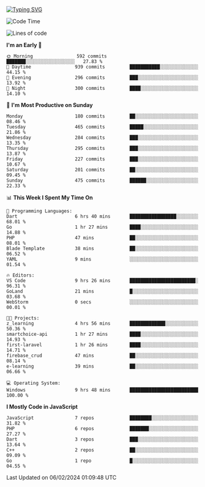[![Typing SVG](https://readme-typing-svg.demolab.com?font=Fira+Code&pause=1000&color=F7F7F7&random=false&width=435&lines=Hi+%F0%9F%91%8B%2C+I'm+Rafiu+Sidqi;Junior+Backend+Developer)](https://git.io/typing-svg)
<!--START_SECTION:waka-->
![Code Time](http://img.shields.io/badge/Code%20Time-136%20hrs%2059%20mins-blue)

![Lines of code](https://img.shields.io/badge/From%20Hello%20World%20I%27ve%20Written-664.0%20thousand%20lines%20of%20code-blue)

**I'm an Early 🐤** 

```text
🌞 Morning                592 commits         ███████░░░░░░░░░░░░░░░░░░   27.83 % 
🌆 Daytime                939 commits         ███████████░░░░░░░░░░░░░░   44.15 % 
🌃 Evening                296 commits         ███░░░░░░░░░░░░░░░░░░░░░░   13.92 % 
🌙 Night                  300 commits         ████░░░░░░░░░░░░░░░░░░░░░   14.10 % 
```
📅 **I'm Most Productive on Sunday** 

```text
Monday                   180 commits         ██░░░░░░░░░░░░░░░░░░░░░░░   08.46 % 
Tuesday                  465 commits         █████░░░░░░░░░░░░░░░░░░░░   21.86 % 
Wednesday                284 commits         ███░░░░░░░░░░░░░░░░░░░░░░   13.35 % 
Thursday                 295 commits         ███░░░░░░░░░░░░░░░░░░░░░░   13.87 % 
Friday                   227 commits         ███░░░░░░░░░░░░░░░░░░░░░░   10.67 % 
Saturday                 201 commits         ██░░░░░░░░░░░░░░░░░░░░░░░   09.45 % 
Sunday                   475 commits         ██████░░░░░░░░░░░░░░░░░░░   22.33 % 
```


📊 **This Week I Spent My Time On** 

```text
💬 Programming Languages: 
Dart                     6 hrs 40 mins       █████████████████░░░░░░░░   68.01 % 
Go                       1 hr 27 mins        ████░░░░░░░░░░░░░░░░░░░░░   14.88 % 
PHP                      47 mins             ██░░░░░░░░░░░░░░░░░░░░░░░   08.01 % 
Blade Template           38 mins             ██░░░░░░░░░░░░░░░░░░░░░░░   06.52 % 
YAML                     9 mins              ░░░░░░░░░░░░░░░░░░░░░░░░░   01.54 % 

🔥 Editors: 
VS Code                  9 hrs 26 mins       ████████████████████████░   96.31 % 
GoLand                   21 mins             █░░░░░░░░░░░░░░░░░░░░░░░░   03.68 % 
WebStorm                 0 secs              ░░░░░░░░░░░░░░░░░░░░░░░░░   00.01 % 

🐱‍💻 Projects: 
z_learning               4 hrs 56 mins       █████████████░░░░░░░░░░░░   50.36 % 
smartchoice-api          1 hr 27 mins        ████░░░░░░░░░░░░░░░░░░░░░   14.93 % 
first-laravel            1 hr 26 mins        ████░░░░░░░░░░░░░░░░░░░░░   14.71 % 
firebase_crud            47 mins             ██░░░░░░░░░░░░░░░░░░░░░░░   08.14 % 
e-learning               39 mins             ██░░░░░░░░░░░░░░░░░░░░░░░   06.66 % 

💻 Operating System: 
Windows                  9 hrs 48 mins       █████████████████████████   100.00 % 
```

**I Mostly Code in JavaScript** 

```text
JavaScript               7 repos             ████████░░░░░░░░░░░░░░░░░   31.82 % 
PHP                      6 repos             ███████░░░░░░░░░░░░░░░░░░   27.27 % 
Dart                     3 repos             ███░░░░░░░░░░░░░░░░░░░░░░   13.64 % 
C++                      2 repos             ██░░░░░░░░░░░░░░░░░░░░░░░   09.09 % 
Go                       1 repo              █░░░░░░░░░░░░░░░░░░░░░░░░   04.55 % 
```




 Last Updated on 06/02/2024 01:09:48 UTC
<!--END_SECTION:waka-->
